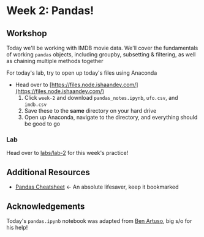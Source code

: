 # Week 2: Pandas!
## Workshop 
Today we'll be working with IMDB movie data. We'll cover the fundamentals of working `pandas` objects, including groupby, subsetting & filtering, as well as chaining multiple methods together

For today's lab, try to open up today's files using Anaconda
- Head over to [https://files.node.ishaandey.com/](https://files.node.ishaandey.com/)
    1. Click `week-2` and download `pandas_notes.ipynb`, `ufo.csv`, and `imdb.csv`
    2. Save these to the **same** directory on your hard drive
    3. Open up Anaconda, navigate to the directory, and everything should be good to go

### Lab
Head over to [labs/lab-2](../labs/lab-2) for this week's practice!

## Additional Resources
- [Pandas Cheatsheet](https://pandas.pydata.org/Pandas_Cheat_Sheet.pdf) <- An absolute lifesaver, keep it bookmarked

## Acknowledgements
Today's `pandas.ipynb` notebook was adapted from [Ben Artuso](https://github.com/benartuso/), big s/o for his help!



